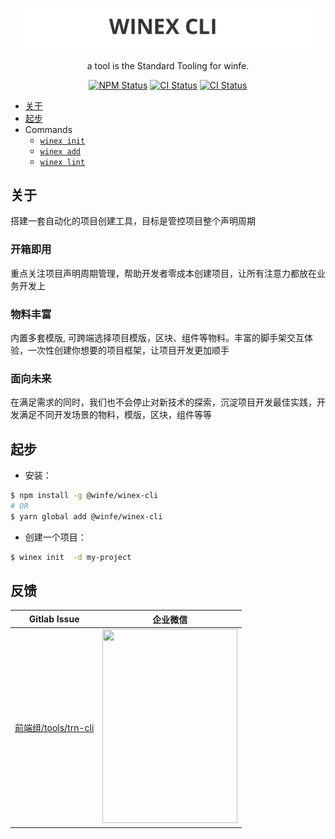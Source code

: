 

<p align="center">
  <img alt="Lerna" src="./logo2.png" width="480" marginTop="80">
</p>

<p align="center">
  a tool is the Standard Tooling for winfe.
</p>

<p align="center">
  <a href="https://www.npmjs.com/package/@winfe/winex-cli"><img alt="NPM Status" src="https://img.shields.io/npm/v/@winfe/winex-cli.svg?style=flat"/></a>
  <a href="https://circleci.com/gh/cool-fe/winex-cli/tree/main"><img alt="CI Status" src="https://circleci.com/gh/cool-fe/winex-cli/tree/dev.svg?style=shield"/></a>
  <a href="https://lerna.js.org/"><img alt="CI Status" src="https://img.shields.io/badge/maintained%20with-lerna-cc00ff.svg" /></a>
</p>

- [关于](#关于)
- [起步](#起步)
- Commands
  - [`winex init`](https://github.com/cool-fe/winex-cli/tree/doc/packages/cli-plugin-lint)
  - [`winex add`](https://github.com/cool-fe/winex-cli/tree/doc/packages/cli-plugin-lint)
  - [`winex lint`](https://github.com/cool-fe/winex-cli/tree/doc/packages/cli-plugin-lint)

## 关于

搭建一套自动化的项目创建工具，目标是管控项目整个声明周期

### 开箱即用

重点关注项目声明周期管理，帮助开发者零成本创建项目，让所有注意力都放在业务开发上

### 物料丰富

内置多套模版, 可跨端选择项目模版，区块、组件等物料。丰富的脚手架交互体验，一次性创建你想要的项目框架，让项目开发更加顺手

### 面向未来

在满足需求的同时，我们也不会停止对新技术的探索，沉淀项目开发最佳实践，开发满足不同开发场景的物料，模版，区块，组件等等

## 起步

- 安装：

```bash
$ npm install -g @winfe/winex-cli
# OR
$ yarn global add @winfe/winex-cli
```

- 创建一个项目：

```bash
$ winex init  -d my-project
```

## 反馈

|                               Gitlab Issue                                |                                                        企业微信                                                         |
| :-----------------------------------------------------------------------: | :---------------------------------------------------------------------------------------------------------------------: |
| [前端组/tools/trn-cli](http://git.tanzk.cn/frontend/tools/trn-cli/issues) | <img src="https://res.shiguangkey.com/homework/2021/1/14/0c8f16efa0/16106114750744299.jpg" width="216"  height="310" /> |
